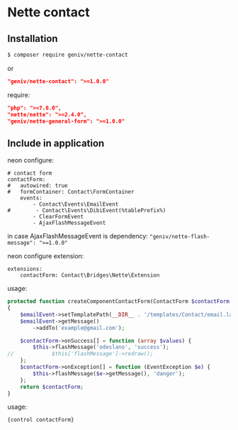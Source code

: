 Nette contact
=============

Installation
------------
```sh
$ composer require geniv/nette-contact
```
or
```json
"geniv/nette-contact": ">=1.0.0"
```

require:
```json
"php": ">=7.0.0",
"nette/nette": ">=2.4.0",
"geniv/nette-general-form": ">=1.0.0"
```

Include in application
----------------------
neon configure:
```neon
# contact form
contactForm:
#   autowired: true
#   formContainer: Contact\FormContainer
    events:
        - Contact\Events\EmailEvent
#        - Contact\Events\DibiEvent(%tablePrefix%)
        - ClearFormEvent
        - AjaxFlashMessageEvent
```
in case AjaxFlashMessageEvent is dependency: `"geniv/nette-flash-message": ">=1.0.0"`

neon configure extension:
```neon
extensions:
    contactForm: Contact\Bridges\Nette\Extension
```

usage:
```php
protected function createComponentContactForm(ContactForm $contactForm, EmailEvent $emailEvent): ContactForm
{
    $emailEvent->setTemplatePath(__DIR__ . '/templates/Contact/email.latte');
    $emailEvent->getMessage()
        ->addTo('example@gmail.com');

    $contactForm->onSuccess[] = function (array $values) {
        $this->flashMessage('odeslano', 'success');
//            $this['flashMessage']->redraw();
    };
    $contactForm->onException[] = function (EventException $e) {
        $this->flashMessage($e->getMessage(), 'danger');
    };
    return $contactForm;
}
```

usage:
```latte
{control contactForm}
```
